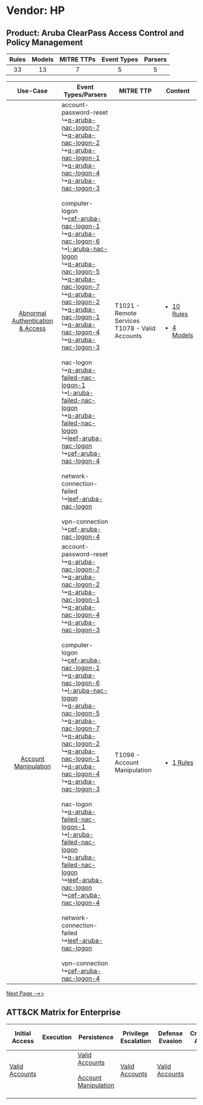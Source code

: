 Vendor: HP
==========
Product: Aruba ClearPass Access Control and Policy Management
-------------------------------------------------------------
| Rules | Models | MITRE TTPs | Event Types | Parsers |
|:-----:|:------:|:----------:|:-----------:|:-------:|
|  33   |   13   |     7      |      5      |    5    |

|    Use-Case    | Event Types/Parsers    | MITRE TTP    | Content    |
|:----:| ---- | ---- | ---- |
| [Abnormal Authentication & Access](../../../UseCases/uc_abnormal_authentication_&_access.md) |  account-password-reset<br> ↳[q-aruba-nac-logon-7](Ps/pC_qarubanaclogon7.md)<br> ↳[q-aruba-nac-logon-2](Ps/pC_qarubanaclogon2.md)<br> ↳[q-aruba-nac-logon-1](Ps/pC_qarubanaclogon1.md)<br> ↳[q-aruba-nac-logon-4](Ps/pC_qarubanaclogon4.md)<br> ↳[q-aruba-nac-logon-3](Ps/pC_qarubanaclogon3.md)<br><br> computer-logon<br> ↳[cef-aruba-nac-logon-1](Ps/pC_cefarubanaclogon1.md)<br> ↳[q-aruba-nac-logon-6](Ps/pC_qarubanaclogon6.md)<br> ↳[l-aruba-nac-logon](Ps/pC_larubanaclogon.md)<br> ↳[q-aruba-nac-logon-5](Ps/pC_qarubanaclogon5.md)<br> ↳[q-aruba-nac-logon-7](Ps/pC_qarubanaclogon7.md)<br> ↳[q-aruba-nac-logon-2](Ps/pC_qarubanaclogon2.md)<br> ↳[q-aruba-nac-logon-1](Ps/pC_qarubanaclogon1.md)<br> ↳[q-aruba-nac-logon-4](Ps/pC_qarubanaclogon4.md)<br> ↳[q-aruba-nac-logon-3](Ps/pC_qarubanaclogon3.md)<br><br> nac-logon<br> ↳[q-aruba-failed-nac-logon-1](Ps/pC_qarubafailednaclogon1.md)<br> ↳[l-aruba-failed-nac-logon](Ps/pC_larubafailednaclogon.md)<br> ↳[q-aruba-failed-nac-logon](Ps/pC_qarubafailednaclogon.md)<br> ↳[leef-aruba-nac-logon](Ps/pC_leefarubanaclogon.md)<br> ↳[cef-aruba-nac-logon-4](Ps/pC_cefarubanaclogon4.md)<br><br> network-connection-failed<br> ↳[leef-aruba-nac-logon](Ps/pC_leefarubanaclogon.md)<br><br> vpn-connection<br> ↳[cef-aruba-nac-logon-4](Ps/pC_cefarubanaclogon4.md)<br> | T1021 - Remote Services<br>T1078 - Valid Accounts<br> | [<ul><li>10 Rules</li></ul><ul><li>4 Models</li></ul>](RM/r_m_hp_aruba_clearpass_access_control_and_policy_management_Abnormal_Authentication_&_Access.md) |
|    [Account Manipulation](../../../UseCases/uc_account_manipulation.md)    |  account-password-reset<br> ↳[q-aruba-nac-logon-7](Ps/pC_qarubanaclogon7.md)<br> ↳[q-aruba-nac-logon-2](Ps/pC_qarubanaclogon2.md)<br> ↳[q-aruba-nac-logon-1](Ps/pC_qarubanaclogon1.md)<br> ↳[q-aruba-nac-logon-4](Ps/pC_qarubanaclogon4.md)<br> ↳[q-aruba-nac-logon-3](Ps/pC_qarubanaclogon3.md)<br><br> computer-logon<br> ↳[cef-aruba-nac-logon-1](Ps/pC_cefarubanaclogon1.md)<br> ↳[q-aruba-nac-logon-6](Ps/pC_qarubanaclogon6.md)<br> ↳[l-aruba-nac-logon](Ps/pC_larubanaclogon.md)<br> ↳[q-aruba-nac-logon-5](Ps/pC_qarubanaclogon5.md)<br> ↳[q-aruba-nac-logon-7](Ps/pC_qarubanaclogon7.md)<br> ↳[q-aruba-nac-logon-2](Ps/pC_qarubanaclogon2.md)<br> ↳[q-aruba-nac-logon-1](Ps/pC_qarubanaclogon1.md)<br> ↳[q-aruba-nac-logon-4](Ps/pC_qarubanaclogon4.md)<br> ↳[q-aruba-nac-logon-3](Ps/pC_qarubanaclogon3.md)<br><br> nac-logon<br> ↳[q-aruba-failed-nac-logon-1](Ps/pC_qarubafailednaclogon1.md)<br> ↳[l-aruba-failed-nac-logon](Ps/pC_larubafailednaclogon.md)<br> ↳[q-aruba-failed-nac-logon](Ps/pC_qarubafailednaclogon.md)<br> ↳[leef-aruba-nac-logon](Ps/pC_leefarubanaclogon.md)<br> ↳[cef-aruba-nac-logon-4](Ps/pC_cefarubanaclogon4.md)<br><br> network-connection-failed<br> ↳[leef-aruba-nac-logon](Ps/pC_leefarubanaclogon.md)<br><br> vpn-connection<br> ↳[cef-aruba-nac-logon-4](Ps/pC_cefarubanaclogon4.md)<br> | T1098 - Account Manipulation<br>    | [<ul><li>1 Rules</li></ul>](RM/r_m_hp_aruba_clearpass_access_control_and_policy_management_Account_Manipulation.md)    |
[Next Page -->>](2_ds_hp_aruba_clearpass_access_control_and_policy_management.md)

ATT&CK Matrix for Enterprise
----------------------------
| Initial Access                                                      | Execution | Persistence                                                                                                                                  | Privilege Escalation                                                | Defense Evasion                                                     | Credential Access | Discovery | Lateral Movement                                                     | Collection | Command and Control                                                                                                                       | Exfiltration | Impact                                                                  |
| ------------------------------------------------------------------- | --------- | -------------------------------------------------------------------------------------------------------------------------------------------- | ------------------------------------------------------------------- | ------------------------------------------------------------------- | ----------------- | --------- | -------------------------------------------------------------------- | ---------- | ----------------------------------------------------------------------------------------------------------------------------------------- | ------------ | ----------------------------------------------------------------------- |
| [Valid Accounts](https://attack.mitre.org/techniques/T1078)<br><br> |           | [Valid Accounts](https://attack.mitre.org/techniques/T1078)<br><br>[Account Manipulation](https://attack.mitre.org/techniques/T1098)<br><br> | [Valid Accounts](https://attack.mitre.org/techniques/T1078)<br><br> | [Valid Accounts](https://attack.mitre.org/techniques/T1078)<br><br> |                   |           | [Remote Services](https://attack.mitre.org/techniques/T1021)<br><br> |            | [Proxy: Multi-hop Proxy](https://attack.mitre.org/techniques/T1090/003)<br><br>[Proxy](https://attack.mitre.org/techniques/T1090)<br><br> |              | [Resource Hijacking](https://attack.mitre.org/techniques/T1496)<br><br> |